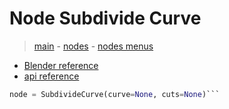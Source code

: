 # Node Subdivide Curve

> [main](../structure.md) - [nodes](nodes.md) - [nodes menus](nodes_menus.md)

- [Blender reference](https://docs.blender.org/manual/en/latest/modeling/geometry_nodes/curve/subdivide_curve.html)
 - [api reference]({node.blender_python_ref})

```python
node = SubdivideCurve(curve=None, cuts=None)```
